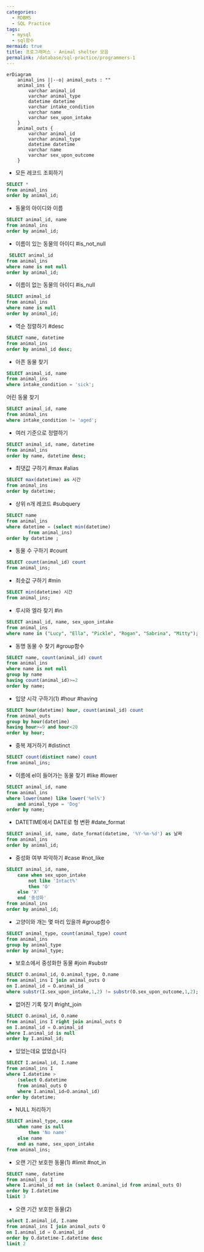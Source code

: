 ```yaml
---
categories:
  - RDBMS
  - SQL Practice
tags:
  - mysql
  - sql함수
mermaid: true
title: 프로그래머스 - Animal shelter 모음
permalink: /database/sql-practice/programmers-1
---
```


```mermaid
erDiagram
	animal_ins ||--o| animal_outs : ""
	animal_ins {
        varchar animal_id
        varchar animal_type
        datetime datetime
        varchar intake_condition
        varchar name
        varchar sex_upon_intake
	}
	animal_outs {
		varchar animal_id
		varchar animal_type
		datetime datetime
		varchar name
		varchar sex_upon_outcome
	}
```

- 모든 레코드 조회하기

```sql
SELECT *
from animal_ins
order by animal_id;
```

- 동물의 아이디와 이름

```sql
SELECT animal_id, name
from animal_ins
order by animal_id;
```

- 이름이 있는 동물의 아이디 #is_not_null

```sql
 SELECT animal_id
from animal_ins
where name is not null
order by animal_id;
```

- 이름이 없는 동물의 아이디 #is_null

```sql
SELECT animal_id
from animal_ins
where name is null
order by animal_id;
```

- 역순 정렬하기 #desc

```sql
SELECT name, datetime
from animal_ins
order by animal_id desc;
```

- 아픈 동물 찾기

```sql
SELECT animal_id, name
from animal_ins
where intake_condition = 'sick';
```

어린 동물 찾기

```sql
SELECT animal_id, name
from animal_ins
where intake_condition != 'aged';
```

- 여러 기준으로 정렬하기

```sql
SELECT animal_id, name, datetime
from animal_ins
order by name, datetime desc;
```

- 최댓값 구하기 #max #alias

```sql
SELECT max(datetime) as 시간
from animal_ins
order by datetime;
```

- 상위 n개 레코드 #subquery

```sql
SELECT name
from animal_ins
where datetime = (select min(datetime)
		from animal_ins)  
order by datetime ;
```

- 동물 수 구하기 #count

```sql
SELECT count(animal_id) count
from animal_ins;
```

- 최솟값 구하기 #min

```sql
SELECT min(datetime) 시간
from animal_ins;
```

- 루시와 엘라 찾기 #in

```sql
SELECT animal_id, name, sex_upon_intake
from animal_ins
where name in ("Lucy", "Ella", "Pickle", "Rogan", "Sabrina", "Mitty");
```

- 동명 동물 수 찾기 #group함수

```sql
SELECT name, count(animal_id) count
from animal_ins
where name is not null
group by name
having count(animal_id)>=2
order by name;
```

- 입양 시각 구하기(1) #hour #having

```sql
SELECT hour(datetime) hour, count(animal_id) count
from animal_outs
group by hour(datetime)
having hour>=9 and hour<20
order by hour;
```

- 중복 제거하기 #distinct

```sql
SELECT count(distinct name) count
from animal_ins;
```

- 이름에 el이 들어가는 동물 찾기 #like #lower

```sql
SELECT animal_id, name
from animal_ins
where lower(name) like lower('%el%')
	and animal_type = 'Dog'
order by name;

```

- DATETIME에서 DATE로 형 변환 #date_format

```sql
SELECT animal_id, name, date_format(datetime, '%Y-%m-%d') as 날짜
from animal_ins
order by animal_id;
```

- 중성화 여부 파악하기 #case #not_like

```sql
SELECT animal_id, name,
	case when sex_upon_intake
		not like 'Intact%'
		then 'O'
	else 'X'
	end '중성화'
from animal_ins
order by animal_id;
```

- 고양이와 개는 몇 마리 있을까 #group함수

```sql
SELECT animal_type, count(animal_type) count
from animal_ins
group by animal_type
order by animal_type;
```

- 보호소에서 중성화한 동물 #join #substr

```sql
SELECT O.animal_id, O.animal_type, O.name
from animal_ins I join animal_outs O
on I.animal_id = O.animal_id
where substr(I.sex_upon_intake,1,2) != substr(O.sex_upon_outcome,1,2);
```

- 없어진 기록 찾기 #right_join

```sql
SELECT O.animal_id, O.name
from animal_ins I right join animal_outs O
on I.animal_id = O.animal_id
where I.animal_id is null
order by I.animal_id;
```

- 있었는데요 없었습니다

```sql
SELECT I.animal_id, I.name
from animal_ins I
where I.datetime >
	(select O.datetime
	from animal_outs O
	where I.animal_id=O.animal_id)
order by datetime;
```

- NULL 처리하기

```sql
SELECT animal_type, case
	when name is null
		then 'No name'
	else name
	end as name, sex_upon_intake
from animal_ins;
```

- 오랜 기간 보호한 동물(1) #limit #not_in

```sql
SELECT name, datetime
from animal_ins I
where I.animal_id not in (select O.animal_id from animal_outs O)
order by I.datetime
limit 3
```

- 오랜 기간 보호한 동물(2)

```sql
select I.animal_id, I.name
from animal_ins I join animal_outs O
on I.animal_id = O.animal_id
order by O.datetime-I.datetime desc
limit 2
```
